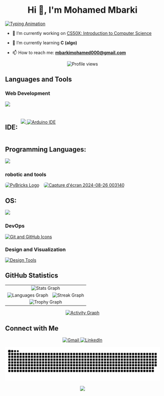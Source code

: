 <h1 align="center">Hi 👋, I'm Mohamed Mbarki</h1>

<a href="https://github.com/mohammedmbarki" target="_blank">
    <img src="https://readme-typing-svg.herokuapp.com?color=00FF00&size=22&center=true&vCenter=true&lines=Hello+World!+I+Am+Mohamed.;Computer+Science+Learner.;Self-taught+CS50x+Student." alt="Typing Animation">
</a>



- 🔭 I’m currently working on [CS50X: Introduction to Computer Science](https://pll.harvard.edu/course/cs50-introduction-computer-science)

- 🌱 I’m currently learning **C (algo)**




- 📫 How to reach me: **mbarkimohamed000@gmail.com**
<p align="center">
    <img src="https://komarev.com/ghpvc/?username=mohammedmbarki&label=Profile%20views&color=0e75b6&style=flat" alt="Profile views">
</p>


## Languages and Tools

### Web Development
<p align="left">
  <a href="https://skillicons.dev">
    <img src="https://skillicons.dev/icons?i=html,css,js," />
  </a>
</p>


### 
<div style="display: flex; gap: 10px;">
<h2 align="left">IDE:</h2>
<p align="left">
  <a href="https://skillicons.dev">
    <img src="https://skillicons.dev/icons?i=vscode,arduino" />
  </a>
    <a href="" target="_blank" rel="noreferrer">
        <img src="https://github.com/user-attachments/assets/2f55afac-505e-4144-bddb-bbe6d9d1163f" alt="Arduino IDE" width="48" height="48">
    </a>
    </p>
</div>



###
<h2 align="left">Programming Languages:</h2>
<p align="left">
  <a href="https://skillicons.dev">
    <img src="https://skillicons.dev/icons?i=py,c" />
  </a>
</p>



### robotic and tools

<div style="display: flex; gap: 15px; align-items: center;">
    <!-- Lien vers PyBricks -->
    <a href="https://pybricks.com/" target="_blank" rel="noreferrer">
        <img src="https://github.com/user-attachments/assets/cf6f005f-117e-4622-895a-0a03242523a4" 
             alt="PyBricks Logo" 
             idth="48" height="48""
             style="border-radius: 5px;">
        
<a href="https://studio.io/" target="_blank" rel="noreferrer">
    <img src="https://github.com/user-attachments/assets/edb12939-89fa-4278-ab11-1379f4e789bc"
         alt="Capture d'écran 2024-08-26 003140" 
         width="50" 
         style="border-radius: 5px;">
</a>

</div>


### 
<h2 align="left">OS:</h2>
<p align="left">
  <a href="https://skillicons.dev">
    <img src="https://skillicons.dev/icons?i=raspberrypi,linux" />
  </a>
</p>

### DevOps
<p align="left">
  <a href="https://skillicons.dev" target="_blank" rel="noopener noreferrer">
    <img src="https://skillicons.dev/icons?i=git,github" alt="Git and GitHub Icons" />
  </a>
</p>




### Design and Visualization
<p align="left">
    <a href="https://skillicons.dev">
        <img src="https://skillicons.dev/icons?i=ai,ps,pr" alt="Design Tools" />
    </a>
</p>


## GitHub Statistics

<table align="center">
  <tr>
    <td align="center" colspan="2">
      <img src="https://github-readme-stats.vercel.app/api?username=mohammedmbarki&hide_title=false&hide_rank=false&show_icons=true&include_all_commits=true&count_private=true&disable_animations=false&theme=dracula&locale=en&hide_border=false" height="150" alt="Stats Graph">
    </td>
  </tr>
  <tr>
    <td align="center">
      <img src="https://github-readme-stats.vercel.app/api/top-langs?username=mohammedmbarki&locale=en&hide_title=false&layout=compact&langs_count=5&theme=dracula&hide_border=false" height="150" alt="Languages Graph">
    </td>
    <td align="center">
      <img src="https://streak-stats.demolab.com?user=mohammedmbarki&locale=en&mode=daily&theme=dracula&hide_border=false&border_radius=5" height="150" alt="Streak Graph">
    </td>
  </tr>
  <tr>
    <td align="center" colspan="2">
      <img src="https://github-profile-trophy.vercel.app?username=mohammedmbarki&theme=dracula&column=-1&row=1&margin-w=8&margin-h=8&no-bg=false&no-frame=false" height="150" alt="Trophy Graph">
    </td>
  </tr>
</table>



<div align="center">
  <a href="https://github.com/mohammedmbarki/github-readme-activity-graph" target="_blank">
    <img alt="Activity Graph" src="https://github-readme-activity-graph.vercel.app/graph?username=mohammedmbarki&theme=react-dark" />
  </a>
</div>







## Connect with Me
<div align="center">
    <a href="mailto:mohammedmbarki@gmail.com" target="_blank" rel="noreferrer">
        <img src="https://img.shields.io/badge/Gmail-D14836?style=for-the-badge&logo=gmail&logoColor=white" height="35" alt="Gmail">
    </a>
    <a href="https://www.linkedin.com/in/mohamed-m-barki-8777ba320/" target="_blank" rel="noreferrer">
        <img src="https://img.shields.io/badge/LinkedIn-0077B5?style=for-the-badge&logo=linkedin&logoColor=white" height="35" alt="LinkedIn">
    </a>
</div>









<p align="center">

  <img src="https://raw.githubusercontent.com/Elanza-48/Elanza-48/main/resources/img/github-contribution-grid-snake.svg" alt="Snake animation" />
</p>




<p align="center">
     <img src="https://capsule-render.vercel.app/api?type=waving&color=gradient&height=100&section=footer"/>
</p>
